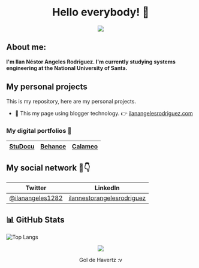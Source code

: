 <h1 align="center">
  Hello everybody! 👋
</h1>

<p align="center" target="_blank">
  <img src="https://c.tenor.com/DBqjevyA2o4AAAAd/bongo-cat-codes.gif">
</p>

## About me: 
**I'm Ilan Néstor Angeles Rodriguez. I'm currently studying systems engineering at the National University of Santa.**

## My personal projects

This is my repository, here are my personal projects.
- 📝 This my page using blogger technology. 👉
<a href="https://ilanangelesrodriguez.blogspot.com/" target="_blank">ilanangelesrodriguez.com</a>

### My digital portfolios 📂
| <a href="https://www.studocu.com/pe/user/11351365?origin=user-menu" target="_blank">StuDocu</a>  | <a href="https://www.behance.net/ilanangeles" target="_blank">  Behance</a> | <a href="https://www.calameo.com/subscriptions/7024462" target="_blank">  Calameo</a>  | 
| --------- | ----   | ----   | 


## My social network 📙👇
| Twitter | LinkedIn |
| --------- | ----   | 
| <a href="https://twitter.com/ilanangeles1282" target="_blank">@ilanangeles1282</a>  | <a href="https://www.linkedin.com/in/ilannestorangelesrodriguez/" target="_blank">ilannestorangelesrodriguez</a> |

## 📊 GitHub Stats
 ![Top Langs](https://github-readme-stats.vercel.app/api/top-langs/?username=ilanangelesrodriguez&count_private=true&hide=Blade&theme=github_dark&layout=compact)  

<p align="center" target="_blank">
  <img src="https://media.giphy.com/media/fW5nKIZV763BnkpWeC/giphy.gif">
</p>
<p align="center">Gol de Havertz :v</p>
